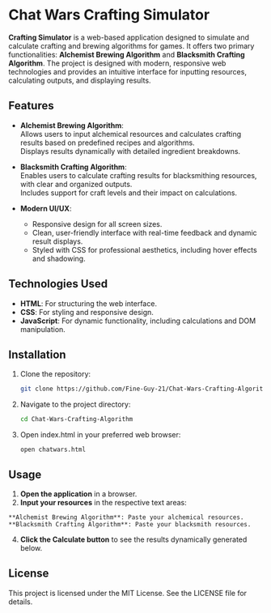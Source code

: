 # Chat Wars Crafting Simulator

**Crafting Simulator** is a web-based application designed to simulate and calculate crafting and brewing algorithms for games. It offers two primary functionalities: **Alchemist Brewing Algorithm** and **Blacksmith Crafting Algorithm**. The project is designed with modern, responsive web technologies and provides an intuitive interface for inputting resources, calculating outputs, and displaying results.



## Features

- **Alchemist Brewing Algorithm**:  
  Allows users to input alchemical resources and calculates crafting results based on predefined recipes and algorithms.  
  Displays results dynamically with detailed ingredient breakdowns.

- **Blacksmith Crafting Algorithm**:  
  Enables users to calculate crafting results for blacksmithing resources, with clear and organized outputs.  
  Includes support for craft levels and their impact on calculations.

- **Modern UI/UX**:  
  - Responsive design for all screen sizes.  
  - Clean, user-friendly interface with real-time feedback and dynamic result displays.  
  - Styled with CSS for professional aesthetics, including hover effects and shadowing.



## Technologies Used

- **HTML**: For structuring the web interface.  
- **CSS**: For styling and responsive design.  
- **JavaScript**: For dynamic functionality, including calculations and DOM manipulation.



## Installation

1. Clone the repository:
   ```bash
   git clone https://github.com/Fine-Guy-21/Chat-Wars-Crafting-Algorithm.git
    ```
2. Navigate to the project directory:
    ```bash
    cd Chat-Wars-Crafting-Algorithm
    ```
3. Open index.html in your preferred web browser:
    ```
    open chatwars.html
    ```


## Usage 
  1. **Open the application** in a browser.
  2. **Input your resources** in the respective text areas:
     
    **Alchemist Brewing Algorithm**: Paste your alchemical resources.
    **Blacksmith Crafting Algorithm**: Paste your blacksmith resources.
  4. **Click the Calculate button** to see the results dynamically generated below.



## License

  This project is licensed under the MIT License. See the LICENSE file for details.


